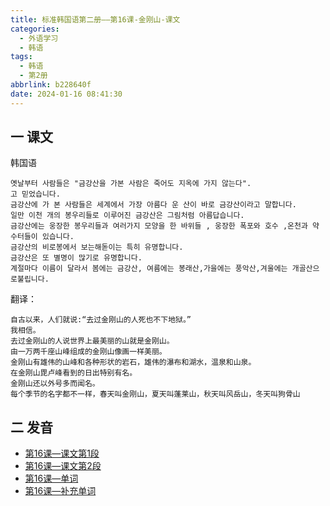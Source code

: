 ```yaml
---
title: 标准韩国语第二册——第16课-金刚山-课文
categories:
  - 外语学习
  - 韩语
tags:
  - 韩语
  - 第2册
abbrlink: b228640f
date: 2024-01-16 08:41:30
---
```

## 一 课文

韩国语

```
옛날부터 사람들은 "금강산을 가본 사람은 죽어도 지옥에 가지 않는다".
고 믿었습니다.
금강산에 가 본 사람들은 세계에서 가장 아름다 운 산이 바로 금강산이라고 말합니다.
일만 이천 개의 봉우리들로 이루어진 금강산은 그림처럼 아름답습니다.
금강산에는 웅장한 봉우리들과 여러가지 모양을 한 바위들 , 웅장한 폭포와 호수 ,온천과 약수터들이 있습니다.
금강산의 비로봉에서 보는해돋이는 특히 유명합니다. 
금강산은 또 별명이 많기로 유명합니다.
계절마다 이름이 달라서 봄에는 금강산, 여름에는 봉래산,가을에는 풍악산,겨울에는 개골산으로불립니다.
```

<!--more-->

翻译：

```
自古以来，人们就说:“去过金刚山的人死也不下地狱。”
我相信。
去过金刚山的人说世界上最美丽的山就是金刚山。
由一万两千座山峰组成的金刚山像画一样美丽。
金刚山有雄伟的山峰和各种形状的岩石，雄伟的瀑布和湖水，温泉和山泉。
在金刚山毘卢峰看到的日出特别有名。
金刚山还以外号多而闻名。
每个季节的名字都不一样，春天叫金刚山，夏天叫蓬莱山，秋天叫风岳山，冬天叫狗骨山
```

## 二 发音

* [第16课—课文第1段][1]
* [第16课—课文第2段][2]
* [第16课—单词][3]
* [第16课—补充单词][4]



[1]:https://active.clewm.net/ANa0bd?qrurl=http://qr31.cn/ANa0bd&gtype=1&key=4a86117519b40e0a0045886b2161624fcad6479913
[2]:https://active.clewm.net/COWvqa?qrurl=http://qr31.cn/COWvqa&gtype=1&key=b8a701731ed5332fb04588557ec9aef7c2328eb960
[3]:https://active.clewm.net/A7Bcw5?qrurl=http://qr31.cn/A7Bcw5&gtype=1&key=79c0c1701055ac717045888bc4171e8bd5cd472980
[4]:https://active.clewm.net/AhzO4g?qrurl=http://qr31.cn/AhzO4g&gtype=1&key=91693174c31442e3a04589352bffd4fb368f3fc005
